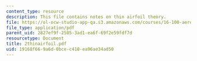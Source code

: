 ```yaml
---
content_type: resource
description: This file contains notes on thin airfoil theory.
file: https://ol-ocw-studio-app-qa.s3.amazonaws.com/courses/16-100-aerodynamics-fall-2005/19168f669a6d0bcec410ea96ae34ad50_2thinairfoil.pdf
file_type: application/pdf
parent_uid: 2827ef9f-2505-3ad1-ea6f-69f2e59fdf7d
resourcetype: Document
title: 2thinairfoil.pdf
uid: 19168f66-9a6d-0bce-c410-ea96ae34ad50
---
```

